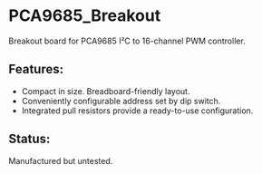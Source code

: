 # PCA9685_Breakout
Breakout board for PCA9685 I²C to 16-channel PWM controller.

## Features:
* Compact in size. Breadboard-friendly layout.
* Conveniently configurable address set by dip switch.
* Integrated pull resistors provide a ready-to-use configuration.

## Status:
Manufactured but untested.
